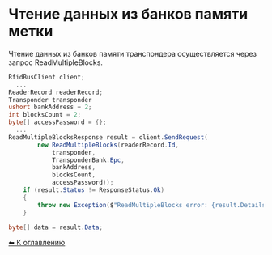 Чтение данных из банков памяти метки
====================================

Чтение данных из банков памяти транспондера осуществляется через запрос ReadMultipleBlocks.

```cs
RfidBusClient client;
  ...
ReaderRecord readerRecord;
Transponder transponder
ushort bankAddress = 2;
int blocksCount = 2;
byte[] accessPassword = {};
  ...
ReadMultipleBlocksResponse result = client.SendRequest(
        new ReadMultipleBlocks(readerRecord.Id,
            transponder,
            TransponderBank.Epc,
            bankAddress,
            blocksCount,
            accessPassword));
    if (result.Status != ResponseStatus.Ok)
    {
        throw new Exception($"ReadMultipleBlocks error: {result.Details}");
    }

byte[] data = result.Data;
```

[⬅ К оглавлению](../README.md)
